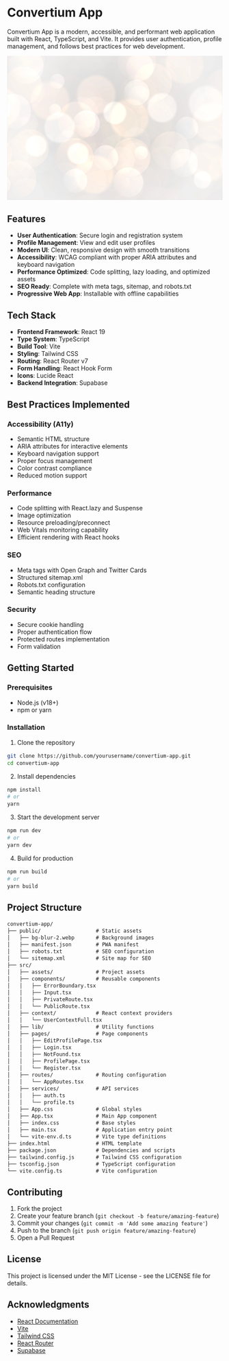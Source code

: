 # Convertium App

Convertium App is a modern, accessible, and performant web application built with React, TypeScript, and Vite. It provides user authentication, profile management, and follows best practices for web development.

![Convertium App Screenshot](public/bg-blur-2.webp)

## Features

- **User Authentication**: Secure login and registration system
- **Profile Management**: View and edit user profiles
- **Modern UI**: Clean, responsive design with smooth transitions
- **Accessibility**: WCAG compliant with proper ARIA attributes and keyboard navigation
- **Performance Optimized**: Code splitting, lazy loading, and optimized assets
- **SEO Ready**: Complete with meta tags, sitemap, and robots.txt
- **Progressive Web App**: Installable with offline capabilities

## Tech Stack

- **Frontend Framework**: React 19
- **Type System**: TypeScript
- **Build Tool**: Vite
- **Styling**: Tailwind CSS
- **Routing**: React Router v7
- **Form Handling**: React Hook Form
- **Icons**: Lucide React
- **Backend Integration**: Supabase

## Best Practices Implemented

### Accessibility (A11y)
- Semantic HTML structure
- ARIA attributes for interactive elements
- Keyboard navigation support
- Proper focus management
- Color contrast compliance
- Reduced motion support

### Performance
- Code splitting with React.lazy and Suspense
- Image optimization
- Resource preloading/preconnect
- Web Vitals monitoring capability
- Efficient rendering with React hooks

### SEO
- Meta tags with Open Graph and Twitter Cards
- Structured sitemap.xml
- Robots.txt configuration
- Semantic heading structure

### Security
- Secure cookie handling
- Proper authentication flow
- Protected routes implementation
- Form validation

## Getting Started

### Prerequisites
- Node.js (v18+)
- npm or yarn

### Installation

1. Clone the repository
```bash
git clone https://github.com/yourusername/convertium-app.git
cd convertium-app
```

2. Install dependencies
```bash
npm install
# or
yarn
```

3. Start the development server
```bash
npm run dev
# or
yarn dev
```

4. Build for production
```bash
npm run build
# or
yarn build
```

## Project Structure

```
convertium-app/
├── public/                  # Static assets
│   ├── bg-blur-2.webp       # Background images
│   ├── manifest.json        # PWA manifest
│   ├── robots.txt           # SEO configuration
│   └── sitemap.xml          # Site map for SEO
├── src/
│   ├── assets/              # Project assets
│   ├── components/          # Reusable components
│   │   ├── ErrorBoundary.tsx
│   │   ├── Input.tsx
│   │   ├── PrivateRoute.tsx
│   │   └── PublicRoute.tsx
│   ├── context/             # React context providers
│   │   └── UserContextFull.tsx
│   ├── lib/                 # Utility functions
│   ├── pages/               # Page components
│   │   ├── EditProfilePage.tsx
│   │   ├── Login.tsx
│   │   ├── NotFound.tsx
│   │   ├── ProfilePage.tsx
│   │   └── Register.tsx
│   ├── routes/              # Routing configuration
│   │   └── AppRoutes.tsx
│   ├── services/            # API services
│   │   ├── auth.ts
│   │   └── profile.ts
│   ├── App.css              # Global styles
│   ├── App.tsx              # Main App component
│   ├── index.css            # Base styles
│   ├── main.tsx             # Application entry point
│   └── vite-env.d.ts        # Vite type definitions
├── index.html               # HTML template
├── package.json             # Dependencies and scripts
├── tailwind.config.js       # Tailwind CSS configuration
├── tsconfig.json            # TypeScript configuration
└── vite.config.ts           # Vite configuration
```

## Contributing

1. Fork the project
2. Create your feature branch (`git checkout -b feature/amazing-feature`)
3. Commit your changes (`git commit -m 'Add some amazing feature'`)
4. Push to the branch (`git push origin feature/amazing-feature`)
5. Open a Pull Request

## License

This project is licensed under the MIT License - see the LICENSE file for details.

## Acknowledgments

- [React Documentation](https://react.dev/)
- [Vite](https://vitejs.dev/)
- [Tailwind CSS](https://tailwindcss.com/)
- [React Router](https://reactrouter.com/)
- [Supabase](https://supabase.io/)
